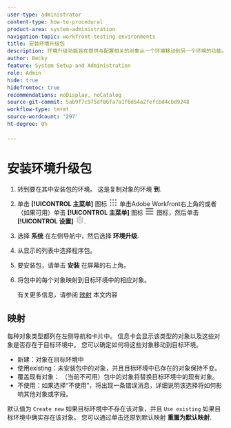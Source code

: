 ```yaml
---
user-type: administrator
content-type: how-to-procedural
product-area: system-administration
navigation-topic: workfront-testing-environments
title: 安装环境升级包
description: 环境升级功能旨在提供与配置相关的对象从一个环境移动到另一个环境的功能。 了解如何将环境升级包安装到目标环境中。
author: Becky
feature: System Setup and Administration
role: Admin
hide: true
hidefromtoc: true
recommendations: noDisplay, noCatalog
source-git-commit: 5ab9f7c975df86fa7a1f6d54a2fefcbd4cbd9248
workflow-type: tm+mt
source-wordcount: '297'
ht-degree: 0%

---
```


# 安装环境升级包


1. 转到要在其中安装包的环境。 这是复制对象的环境 **到**.
1. 单击 **[!UICONTROL 主菜单]** 图标 ![主菜单](/help/_includes/assets/main-menu-icon.png) 单击Adobe Workfront右上角的或者（如果可用）单击 **[!UICONTROL 主菜单]** 图标 ![主菜单](/help/_includes/assets/main-menu-icon-left-nav.png) 图标，然后单击 **[!UICONTROL 设置]** ![“设置”图标](/help/_includes/assets/gear-icon-setup.png).
1. 选择 **系统** 在左侧导航中，然后选择 **环境升级**.
1. 从显示的列表中选择程序包。
1. 要安装包，请单击 **安装** 在屏幕的右上角。
1. 将包中的每个对象映射到目标环境中的相应对象。

   有关更多信息，请参阅 [映射](#mapping) 本文内容


## 映射

每种对象类型都列在左侧导航和卡片中。 信息卡会显示该类型的对象以及这些对象是否存在于目标环境中。 您可以确定如何将这些对象移动到目标环境。

* 新建：对象在目标环境中
* 使用existing：未安装包中的对象，并且目标环境中已存在的对象保持不变。
* 覆盖现有对象： （当前不可用）包中的对象将替换目标环境中的现有对象。
* 不使用：如果选择“不使用”，将出现一条错误消息，详细说明该选择将如何影响其他对象或字段。

默认值为 `Create new` 如果目标环境中不存在该对象，并且 `Use existing` 如果目标环境中确实存在该对象。 您可以通过单击还原到默认映射 **重置为默认映射**.



<!--
## Collisions

A collision occurs when <!--???--.

In Workfront, a potential collision is marked with a blue dot. You can select 

You can select whether to show all package contents, or collisions only.

## Comparison tool

-->
